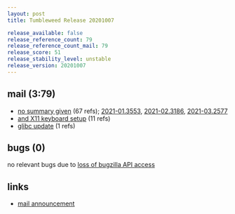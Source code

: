 ```yaml
---
layout: post
title: Tumbleweed Release 20201007

release_available: false
release_reference_count: 79
release_reference_count_mail: 79
release_score: 51
release_stability_level: unstable
release_version: 20201007
---
```


## mail (3:79)

- [no summary given](https://lists.opensuse.org/opensuse-factory/2020-10/msg00058.html) (67 refs); [2021-01.3553](https://github.com/boombatower/tumbleweed-review/issues/10), [2021-02.3186](https://github.com/boombatower/tumbleweed-review/issues/10), [2021-03.2577](https://github.com/boombatower/tumbleweed-review/issues/10)
- [and X11 keyboard setup](https://lists.opensuse.org/opensuse-factory/2020-10/msg00064.html) (11 refs)
- [glibc update](https://lists.opensuse.org/opensuse-factory/2020-10/msg00057.html) (1 refs)

## bugs (0)

<!--more-->

no relevant bugs due to [loss of bugzilla API access](https://bugzilla.opensuse.org/show_bug.cgi?id=1157722)



## links

- [mail announcement](https://github.com/boombatower/tumbleweed-review/issues/10)
